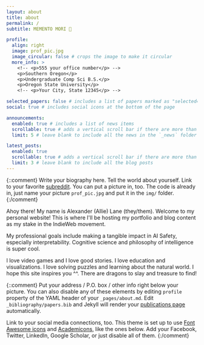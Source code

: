```yaml
---
layout: about
title: about
permalink: /
subtitle: MEMENTO MORI 🦋

profile:
  align: right
  image: prof_pic.jpg
  image_circular: false # crops the image to make it circular
  more_info: >
    <!-- <p>555 your office number</p> -->
    <p>Southern Oregon</p>
    <p>Undergraduate Comp Sci B.S.</p>
    <p>Oregon State University</p>
    <!-- <p>Your City, State 12345</p> -->

selected_papers: false # includes a list of papers marked as "selected={true}"
social: true # includes social icons at the bottom of the page

announcements:
  enabled: true # includes a list of news items
  scrollable: true # adds a vertical scroll bar if there are more than 3 news items
  limit: 5 # leave blank to include all the news in the `_news` folder

latest_posts:
  enabled: true
  scrollable: true # adds a vertical scroll bar if there are more than 3 new posts items
  limit: 3 # leave blank to include all the blog posts
---
```


{::comment}
Write your biography here. Tell the world about yourself. Link to your favorite [subreddit](http://reddit.com). You can put a picture in, too. The code is already in, just name your picture `prof_pic.jpg` and put it in the `img/` folder.
{:/comment}

Ahoy there! My name is Alexander (Allie) Lane (they/them). Welcome to my personal website! This is where I'll be hosting my portfolio and blog content as my stake in the IndieWeb movement.

My professional goals include making a tangible impact in AI Safety, especially interpretability. Cognitive science and philosophy of intelligence is super cool.

I love video games and I love good stories. I love education and visualizations. I love solving puzzles and learning about the natural world. I hope this site inspires you ^^. There are dragons to slay and treasure to find!

{::comment}
Put your address / P.O. box / other info right below your picture. You can also disable any of these elements by editing `profile` property of the YAML header of your `_pages/about.md`. Edit `_bibliography/papers.bib` and Jekyll will render your [publications page](/al-folio/publications/) automatically.

Link to your social media connections, too. This theme is set up to use [Font Awesome icons](https://fontawesome.com/) and [Academicons](https://jpswalsh.github.io/academicons/), like the ones below. Add your Facebook, Twitter, LinkedIn, Google Scholar, or just disable all of them.
{:/comment}
